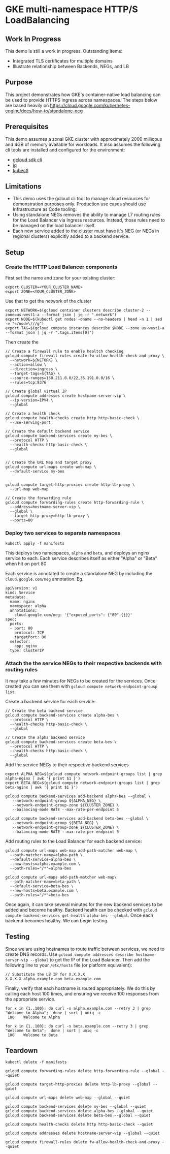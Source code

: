 # GKE multi-namespace HTTP/S LoadBalancing

## Work In Progress
This demo is still a work in progress. Outstanding items:
* Integrated TLS certificates for multiple domains
* Illustrate relationship between Backends, NEGs, and LB

## Purpose
This project demonstrates how GKE's container-native load balancing can be used to provide HTTPS ingress across namespaces.
The steps below are based heavily on https://cloud.google.com/kubernetes-engine/docs/how-to/standalone-neg

## Prerequisites
This demo assumes a zonal GKE cluster with approximately 2000 millicpus and 4GB of memory available for workloads.
It also assumes the following cli tools are installed and configured for the environment:
* [gcloud sdk cli](https://cloud.google.com/sdk/gcloud)
* [jq](https://stedolan.github.io/jq/) 
* [kubectl](https://kubernetes.io/docs/tasks/tools/install-kubectl/) 

## Limitations
* This demo uses the gcloud cli tool to manage cloud resources for demonstration purposes only. Production use cases should use Infrastructure as Code tooling.
* Using standalone NEGs removes the ability to manage L7 routing rules for the Load Balancer via Ingress resources. Instead, those rules need to be managed on the load balancer itself.
* Each new service added to the cluster must have it's NEG (or NEGs in regional clusters) explicitly added to a backend service. 

## Setup 

### Create the HTTP Load Balancer components
First set the name and zone for your existing cluster:

```$xslt
export CLUSTER=<YOUR_CLUSTER_NAME>
export ZONE=<YOUR_CLUSTER_ZONE>
```

Use that to get the network of the cluster
```$xslt
export NETWORK=$(gcloud container clusters describe cluster-2 --zone=us-west1-a --format json | jq -r ".network")
export NODE=$(kubectl get nodes -oname --no-headers | head -n 1 | sed -e "s/node\///g")
export TAG=$(gcloud compute instances describe $NODE --zone us-west1-a --format json | jq -r ".tags.items[0]")
```

Then create the 
```
// Create a firewall rule to enable healtch checking
gcloud compute firewall-rules create fw-allow-health-check-and-proxy \
  --network=${NETORK} \
  --action=allow \
  --direction=ingress \
  --target-tags=${TAG} \
  --source-ranges=130.211.0.0/22,35.191.0.0/16 \
  --rules=tcp:9376

// Create global virtual IP
gcloud compute addresses create hostname-server-vip \
  --ip-version=IPV4 \
  --global

// Create a health check
gcloud compute health-checks create http http-basic-check \
  --use-serving-port

// Create the default backend service
gcloud compute backend-services create my-bes \
  --protocol HTTP \
  --health-checks http-basic-check \
  --global


// Create the URL Map and target proxy
gcloud compute url-maps create web-map \
  --default-service my-bes


gcloud compute target-http-proxies create http-lb-proxy \
  --url-map web-map

// Create the forwarding rule
gcloud compute forwarding-rules create http-forwarding-rule \
  --address=hostname-server-vip \
  --global \
  --target-http-proxy=http-lb-proxy \
  --ports=80
```

### Deploy two services to separate namespaces

```
kubectl apply -f manifests
```
This deploys two namespaces, `alpha` and `beta`, and deploys an nginx service to each. 
Each service describes itself as either "Alpha" or "Beta" when hit on port 80

Each service is annotated to create a standalone NEG by including the `cloud.google.com/neg` annotation. Eg.
```$xslt
apiVersion: v1
kind: Service
metadata:
  name: nginx
  namespace: alpha
  annotations:
    cloud.google.com/neg: '{"exposed_ports": {"80":{}}}'
spec:
  ports:
  - port: 80
    protocol: TCP
    targetPort: 80
  selector:
    app: nginx
  type: ClusterIP
```

### Attach the the service NEGs to their respective backends with routing rules
It may take a few minutes for NEGs to be created for the services. Once created you can see them with `gcloud compute network-endpoint-grousp list`.

Create a backend service for each service:
```
// Create the beta backend service
gcloud compute backend-services create alpha-bes \
  --protocol HTTP \
  --health-checks http-basic-check \
  --global

// Create the alpha backend service
gcloud compute backend-services create beta-bes \
  --protocol HTTP \
  --health-checks http-basic-check \
  --global

```

Add the service NEGs to their respective backend services
```
export ALPHA_NEG=$(gcloud compute network-endpoint-groups list | grep alpha-nginx | awk '{ print $1 }')
export BETA_NEG=$(gcloud compute network-endpoint-groups list | grep beta-nginx | awk '{ print $1 }')

gcloud compute backend-services add-backend alpha-bes --global \
   --network-endpoint-group ${ALPHA_NEG} \
   --network-endpoint-group-zone ${CLUSTER_ZONE} \
   --balancing-mode RATE --max-rate-per-endpoint 5

gcloud compute backend-services add-backend beta-bes --global \
   --network-endpoint-group ${BETA_NEG} \
   --network-endpoint-group-zone ${CLUSTER_ZONE} \
   --balancing-mode RATE --max-rate-per-endpoint 5
```

Add routing rules to the Load Balancer for each backend service:
```
gcloud compute url-maps web-map add-path-matcher web-map \
  --path-matcher-name=alpha-path \
  --default-service=alpha-bes \
  --new-hosts=alpha.example.com \
  --path-rules="/*"=alpha-bes

gcloud compute url-maps add-path-matcher web-map\
  --path-matcher-name=beta-path \
  --default-service=beta-bes \
  --new-hosts=beta.example.com \
  --path-rules="/*"=beta-bes  
```

Once again, it can take several minutes for the new backend services to be added and become healthy.
Backend health can be checked with `gcloud compute backend-services get-health alpha-bes --global`. 
Once each backend becomes healthy. We can begin testing.

## Testing
Since we are using hostnames to route traffic between services, we need to create DNS records.
Use `gcloud compute addresses describe hostname-server-vip --global` to get the IP of the Load Balancer.
Then add the following line to your `/etc/hosts` file (or platform equivalent):
```
// Substitute the LB IP for X.X.X.X
X.X.X.X alpha.example.com beta.example.com
```

Finally, verify that each hostname is routed appropriately. We do this by calling each host 100 times, and ensuring 
we receive 100 responses from the appropriate service.

```
for x in {1..100}; do curl -s alpha.example.com --retry 3 | grep "Welcome to Alpha";  done | sort | uniq -c
 100    Welcome to Alpha

for x in {1..100}; do curl -s beta.example.com --retry 3 | grep "Welcome to Beta";  done | sort | uniq -c
 100    Welcome to Beta
```

## Teardown
```$xslt
kubectl delete -f manifests

gcloud compute forwarding-rules delete http-forwarding-rule --global --quiet

gcloud compute target-http-proxies delete http-lb-proxy --global --quiet

gcloud compute url-maps delete web-map --global --quiet

gcloud compute backend-services delete my-bes --global --quiet
gcloud compute backend-services delete alpha-bes --global --quiet
gcloud compute backend-services delete beta-bes --global --quiet

gcloud compute health-checks delete http http-basic-check --quiet 

gcloud compute addresses delete hostname-server-vip --global --quiet

gcloud compute firewall-rules delete fw-allow-health-check-and-proxy --quiet
```
